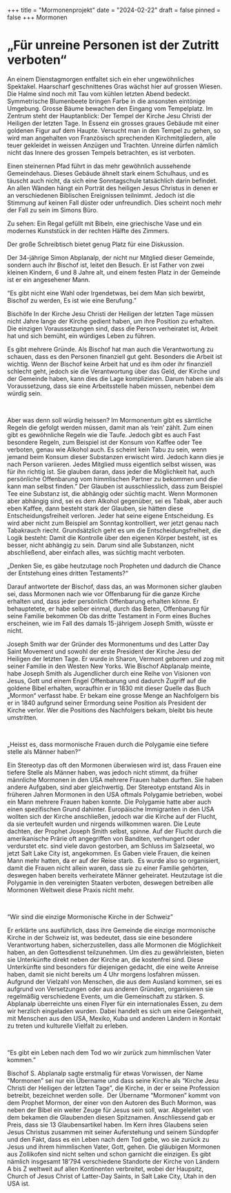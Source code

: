 +++
title = "Mormonenprojekt"
date = "2024-02-22"
draft = false
pinned = false
+++
Mormonen

# **„Für unreine Personen ist der Zutritt verboten“** 

An einem Dienstagmorgen entfaltet sich ein eher ungewöhnliches Spektakel. Haarscharf geschnittenes Gras wächst hier auf grossen Wiesen. Die Halme sind noch mit Tau vom kühlen letzten Abend bedeckt. Symmetrische Blumenbeete bringen Farbe in die ansonsten eintönige Umgebung. Grosse Bäume bewachen den Eingang vom Tempelplatz. Im Zentrum steht der Hauptanblick: Der Tempel der Kirche Jesu Christi der Heiligen der letzten Tage. In Essenz ein grosses graues Gebäude mit einer goldenen Figur auf dem Haupte. Versucht man in den Tempel zu gehen, so wird man angehalten von Französisch sprechenden Kirchmitgliedern, alle teuer gekleidet in weissen Anzügen und Trachten. Unreine dürfen nämlich nicht das Innere des grossen Tempels betrachten, es ist verboten. 

Einen steinernen Pfad führt in das mehr gewöhnlich aussehende Gemeindehaus. Dieses Gebäude ähnelt stark einem Schulhaus, und es täuscht auch nicht, da sich eine Sonntagschule tatsächlich darin befindet. An allen Wänden hängt ein Porträt des heiligen Jesus Christus in denen er an verschiedenen Biblischen Ereignissen teilnimmt. Jedoch ist die Stimmung auf keinen Fall düster oder unfreundlich. Dies scheint noch mehr der Fall zu sein im Simons Büro.  

Zu sehen: Ein Regal gefüllt mit Bibeln, eine griechische Vase und ein modernes Kunststück in der rechten Hälfte des Zimmers. 

Der große Schreibtisch bietet genug Platz für eine Diskussion. 

Der 34-jährige Simon Abplanalp, der nicht nur Mitglied dieser Gemeinde, sondern auch ihr Bischof ist, leitet den Besuch. Er ist Father von zwei kleinen Kindern, 6 und 8 Jahre alt, und einem festen Platz in der Gemeinde ist er ein angesehener Mann.  

“Es gibt nicht eine Wahl oder Irgendetwas, bei dem Man sich bewirbt, Bischof zu werden, Es ist wie eine Berufung.” 

Bischöfe In der Kirche Jesu Christi der Heiligen der letzten Tage müssen nicht Jahre lange der Kirche gedient haben, um ihre Position zu erhalten. Die einzigen Voraussetzungen sind, dass die Person verheiratet ist, Arbeit hat und sich bemüht, ein würdiges Leben zu führen. 

Es gibt mehrere Gründe. Als Bischof hat man auch die Verantwortung zu schauen, dass es den Personen finanziell gut geht. Besonders die Arbeit ist wichtig. Wenn der Bischof keine Arbeit hat und es ihm oder ihr finanziell schlecht geht, jedoch sie die Verantwortung über das Geld, der Kirche und der Gemeinde haben, kann dies die Lage komplizieren. Darum haben sie als Voraussetzung, dass sie eine Arbeitsstelle haben müssen, nebenbei dem würdig sein. 

 

Aber was denn soll würdig heissen? Im Mormonentum gibt es sämtliche Regeln die gefolgt werden müssen, damit man als ‘rein’ zählt. Zum einen gibt es gewöhnliche Regeln wie die Taufe. Jedoch gibt es auch Fast besondere Regeln, zum Beispiel ist der Konsum von Kaffee oder Tee verboten, genau wie Alkohol auch. Es scheint kein Tabu zu sein, wenn jemand beim Konsum dieser Substanzen erwischt wird. Jedoch kann dies je nach Person variieren. Jedes Mitglied muss eigentlich selbst wissen, was für ihn richtig ist. Sie glauben daran, dass jeder die Möglichkeit hat, auch persönliche Offenbarung vom himmlischen Partner zu bekommen und die kann man selbst finden.” Der Glauben ist ausschliesslich, dass zum Beispiel Tee eine Substanz ist, die abhängig oder süchtig macht. Wenn Mormonen aber abhängig sind, sei es dem Alkohol gegenüber, sei es Tabak, aber auch eben Kaffee, dann besteht stark der Glauben, sie hätten diese Entscheidungsfreiheit verloren. Jeder hat seine eigene Entscheidung. Es wird aber nicht zum Beispiel am Sonntag kontrolliert, wer jetzt genau nach Tabakrauch riecht. Grundsätzlich geht es um die Entscheidungsfreiheit, die Logik besteht: Damit die Kontrolle über den eigenen Körper besteht, ist es besser, nicht abhängig zu sein. Darum sind alle Substanzen, nicht abschließend, aber einfach alles, was süchtig macht verboten. 

„Denken Sie, es gäbe heutzutage noch Propheten und dadurch die Chance der Entstehung eines dritten Testaments?“ 

Darauf antwortete der Bischof, dass das, an was Mormonen sicher glauben sei, dass Mormonen nach wie vor Offenbarung für die ganze Kirche erhalten und, dass jeder persönlich Offenbarung erhalten könne. Er behauptetete, er habe selber einmal, durch das Beten, Offenbarung für seine Familie bekommen Ob das dritte Testament in Form eines Buches erscheinen, wie im Fall des damals 15-jährigem Joseph Smith, wüsste er nicht.  

Joseph Smith war der Gründer des Mormonentums und des Latter Day Saint Movement und sowohl der erste President der Kirche Jesu der Heiligen der letzten Tage. Er wurde in Sharon, Vermont geboren und zog mit seiner Familie in den Westen New Yorks. Wie Bischof Abplanalp meinte, habe Joseph Smith als Jugendlicher durch eine Reihe von Visionen von Jesus, Gott und einem Engel Offenbarung und dadurch Zugriff auf die goldene Bibel erhalten, woraufhin er in 1830 mit dieser Quelle das Buch „Mormon“ verfasst habe. Er bekam eine grosse Menge an Nachfolgern bis er in 1840 aufgrund seiner Ermordung seine Position als President der Kirche verlor. Wer die Positions des Nachfolgers bekam, bleibt bis heute umstritten. 

 

„Heisst es, dass mormonische Frauen durch die Polygamie eine tiefere stelle als Männer haben?“ 

Ein Stereotyp das oft den Mormonen überwiesen wird ist, dass Frauen eine tiefere Stelle als Männer haben, was jedoch nicht stimmt, da früher männliche Mormonen in den USA mehrere Frauen haben durften. Sie haben andere Aufgaben, sind aber gleichwertig. Der Stereotyp entstand Als in früheren Jahren Mormonen in den USA oftmals Polygamie betrieben, wobei ein Mann mehrere Frauen haben konnte. Die Polygamie hatte aber auch einen spezifischen Grund dahinter. Europäische Immigranten in den USA wollten sich der Kirche anschließen, jedoch war die Kirche auf der Flucht, da sie verteufelt wurden und nirgends willkommen waren. Die Leute dachten, der Prophet Joseph Smith selbst, spinne. Auf der Flucht durch die amerikanische Prärie oft angegriffen von Banditen, verhungert oder verdurstet etc. sind viele davon gestorben, am Schluss im Salzseetal, wo jetzt Salt Lake City ist, angekommen. Es Gaben viele Frauen, die keinen Mann mehr hatten, da er auf der Reise starb.  Es wurde also so organisiert, damit die Frauen nicht allein waren, dass sie zu einer Familie gehörten, deswegen haben bereits verheiratete Männer geheiratet. Heutzutage ist die Polygamie in den vereinigten Staaten verboten, deswegen betreiben alle Mormonen Weltweit diese Praxis nicht mehr. 

 

“Wir sind die einzige Mormonische Kirche in der Schweiz” 

Er erklärte uns ausführlich, dass ihre Gemeinde die einzige mormonische Kirche in der Schweiz ist, was bedeutet, dass sie eine besondere Verantwortung haben, sicherzustellen, dass alle Mormonen die Möglichkeit haben, an den Gottesdienst teilzunehmen. Um dies zu gewährleisten, bieten sie Unterkünfte direkt neben der Kirche an, die kostenfrei sind. Diese Unterkünfte sind besonders für diejenigen gedacht, die eine weite Anreise haben, damit sie nicht bereits um 4 Uhr morgens losfahren müssen. Aufgrund der Vielzahl von Menschen, die aus dem Ausland kommen, sei es aufgrund von Versetzungen oder aus anderen Gründen, organisieren sie regelmäßig verschiedene Events, um die Gemeinschaft zu stärken. S. Abplanalp überreichte uns einen Flyer für ein internationales Essen, zu dem wir herzlich eingeladen wurden. Dabei handelt es sich um eine Gelegenheit, mit Menschen aus den USA, Mexiko, Kuba und anderen Ländern in Kontakt zu treten und kulturelle Vielfalt zu erleben. 

 

“Es gibt ein Leben nach dem Tod wo wir zurück zum himmlischen Vater kommen.” 

Bischof S. Abplanalp sagte erstmalig für etwas Vorwissen, der Name “Mormonen” sei nur ein Übername und dass seine Kirche als “Kirche Jesu Christi der Heiligen der letzten Tage”, die Kirche, in der er seine Profession betreibt, bezeichnet werden solle.  Der Übername “Mormonen” kommt von dem Prophet Mormon, der einer von den Autoren des Buch Mormon, was neben der Bibel ein weiter Zeuge für Jesus sein soll, war. Abgeleitet von dem bekamen die Glaubenden diesen Spitznamen. Anschliessend gab er Preis, dass sie 13 Glaubensartikel haben. Im Kern ihres Glaubens seien Jesus Christus zusammen mit seiner Auferstehung und seinem Sündopfer und den Fakt, dass es ein Leben nach dem Tod gebe, wo sie zurück zu Jesus und ihrem himmlischen Vater, Gott, gehen. Die gläubigen Mormonen aus Zollikofen sind nicht selten und schon garnicht die einzigen. Es gibt nämlich insgesamt 18‘794 verschiedene Standorte der Kirche von Ländern A bis Z weltweit auf allen Kontinenten verbreitet, wobei der Haupsitz, Church of Jesus Christ of Latter-Day Saints, in Salt Lake City, Utah in den USA ist. 

 

<!--EndFragment-->